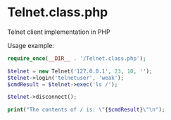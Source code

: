 Telnet.class.php
================

Telnet client implementation in PHP

Usage example:
```php
require_once(__DIR__ . '/Telnet.class.php');

$telnet = new Telnet('127.0.0.1', 23, 10, '');
$telnet->login('telnetuser', 'weak');
$cmdResult = $telnet->exec('ls /');

$telnet->disconnect();

print("The contents of / is: \"{$cmdResult}\"\n");
```
